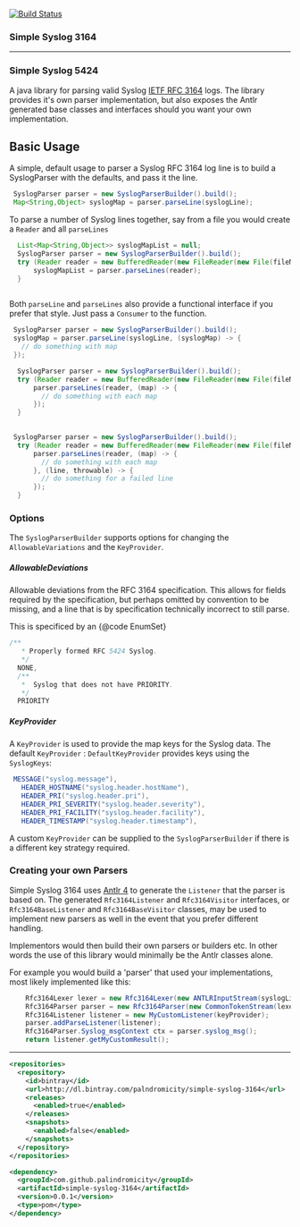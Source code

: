 [![Build Status](https://travis-ci.org/palindromicity/simple-syslog-3164.svg?branch=master)](https://travis-ci.org/palindromicity/simple-syslog-3164)

### Simple Syslog 3164
--------
### Simple Syslog 5424

A java library for parsing valid Syslog [IETF RFC 3164](https://tools.ietf.org/html/rfc3164) logs.
The library provides it's own parser implementation, but also exposes the Antlr generated base classes
and interfaces should you want your own implementation.


## Basic Usage
A simple, default usage to parser a Syslog RFC 3164 log line is to build a SyslogParser
with the defaults, and pass it the line.

```java
 SyslogParser parser = new SyslogParserBuilder().build();
 Map<String,Object> syslogMap = parser.parseLine(syslogLine);

```

To parse a number of Syslog lines together, say from a file you would create
a `Reader` and all `parseLines`

```java
  List<Map<String,Object>> syslogMapList = null;
  SyslogParser parser = new SyslogParserBuilder().build();
  try (Reader reader = new BufferedReader(new FileReader(new File(fileName)))) {
      syslogMapList = parser.parseLines(reader);
  }
 
```

Both `parseLine` and `parseLines` also provide a functional interface if you prefer that style.
Just pass a `Consumer` to the function.

```java
 SyslogParser parser = new SyslogParserBuilder().build();
 syslogMap = parser.parseLine(syslogLine, (syslogMap) -> {
   // do something with map
 });

```


```java
  SyslogParser parser = new SyslogParserBuilder().build();
  try (Reader reader = new BufferedReader(new FileReader(new File(fileName)))) {
      parser.parseLines(reader, (map) -> {
        // do something with each map
      });
  }
 
```

```java
 SyslogParser parser = new SyslogParserBuilder().build();
  try (Reader reader = new BufferedReader(new FileReader(new File(fileName)))) {
      parser.parseLines(reader, (map) -> {
        // do something with each map
      }, (line, throwable) -> {
        // do something for a failed line
      });
  }
```

### Options

The `SyslogParserBuilder` supports options for changing the `AllowableVariations`  and the `KeyProvider`.

##### AllowableDeviations

Allowable deviations from the RFC 3164 specification.  This allows for fields required by the specification, but perhaps
omitted by convention to be missing, and a line that is by specification technically incorrect to still parse.

This is specificed by an {@code EnumSet}

```java
/**
   * Properly formed RFC 5424 Syslog.
   */
  NONE,
  /**
   *  Syslog that does not have PRIORITY.
   */
  PRIORITY
```

##### KeyProvider

A `KeyProvider` is used to provide the map keys for the Syslog data.
The default `KeyProvider` : `DefaultKeyProvider` provides keys using the `SyslogKeys`:

```java
 MESSAGE("syslog.message"),
   HEADER_HOSTNAME("syslog.header.hostName"),
   HEADER_PRI("syslog.header.pri"),
   HEADER_PRI_SEVERITY("syslog.header.severity"),
   HEADER_PRI_FACILITY("syslog.header.facility"),
   HEADER_TIMESTAMP("syslog.header.timestamp"),
```

A custom `KeyProvider` can be supplied to the `SyslogParserBuilder` if there is a different key strategy required.

### Creating your own Parsers

Simple Syslog 3164 uses [Antlr 4](http://www.antlr.org) to generate the `Listener` that the parser is based on.
The generated `Rfc3164Listener` and `Rfc3164Visitor` interfaces, or `Rfc3164BaseListener` and `Rfc3164BaseVisitor` classes,
may be used to implement new parsers as well in the event that you prefer different handling.

Implementors would then build their own parsers or builders etc.  In other words the use of this library would 
minimally be the Antlr classes alone.

For example you would build a 'parser' that used your implementations, most likely implemented like this:

```java
    Rfc3164Lexer lexer = new Rfc3164Lexer(new ANTLRInputStream(syslogLine));
    Rfc3164Parser parser = new Rfc3164Parser(new CommonTokenStream(lexer));
    Rfc3164Listener listener = new MyCustomListener(keyProvider);
    parser.addParseListener(listener);
    Rfc3164Parser.Syslog_msgContext ctx = parser.syslog_msg();
    return listener.getMyCustomResult();
```

--------
```xml
<repositories>
  <repository>
    <id>bintray</id>
    <url>http://dl.bintray.com/palndromicity/simple-syslog-3164</url>
    <releases>
      <enabled>true</enabled>
    </releases>
    <snapshots>
      <enabled>false</enabled>
    </snapshots>
  </repository>
</repositories>
```

```xml
<dependency>
  <groupId>com.github.palindromicity</groupId>
  <artifactId>simple-syslog-3164</artifactId>
  <version>0.0.1</version>
  <type>pom</type>
</dependency>
```
